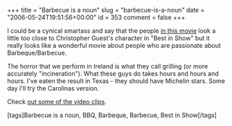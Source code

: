 +++
title = "Barbecue is a noun"
slug = "barbecue-is-a-noun"
date = "2006-05-24T19:51:56+00:00"
id = 353
comment = false
+++

I could be a cynical smartass and say that the people [in this movie](http://www.barbecueisanoun.com/) look a little too close to Christopher Guest's character in "Best in Show" but it really looks like a wonderful movie about people who are passionate about Barbeque/Barbecue. 

The horror that we perform in Ireland is what they call grilling (or more accurately "incineration"). What these guys do takes hours and hours and hours. I've eaten the result in Texas - they should have Michelin stars. Some day I'll try the Carolinas version.

Check [out some of the video clips](http://www.barbecueisanoun.com/clips.htm).

[tags]Barbecue is a noun, BBQ, Barbeque, Barbecue, Best in Show[/tags]
